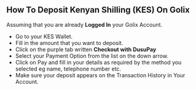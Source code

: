 ## How To Deposit Kenyan Shilling (KES) On Golix

Assuming that you are  already **Logged In** your Golix Account.

- Go to your KES Wallet.
- Fill in the amount that you want to deposit.
- Click on the purple tab written **Checkout with DusuPay**
- Select your Payment Option from the list on the down arrow.
- Click on Pay and fill in your details as required by the method you selected eg name, telephone number etc.
- Make sure your deposit appears on the Transaction History in Your Account.

